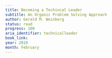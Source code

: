 ```yaml
---
title: Becoming a Techincal Leader
subtitle: An Organic Problem Solving Approach
author: Gerald M. Weinberg
status: read
progress: 100
aria_identifier: technicalleader
book_link: 
year: 2018
month: February
---
```

